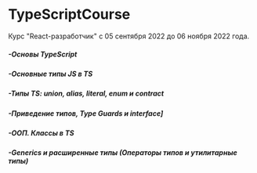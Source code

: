 # TypeScriptCourse 
Курс "React-разработчик" с 05 сентября 2022 до 06 ноября 2022 года.

 #####   -Основы TypeScript
 ##### -Основные типы JS в TS
 ##### -Типы TS: union, alias, literal, enum и contract
 ##### -Приведение типов, Type Guards и interface]
 ##### -ООП. Классы в TS
 ##### -Generics и расширенные типы (Операторы типов и утилитарные типы)
